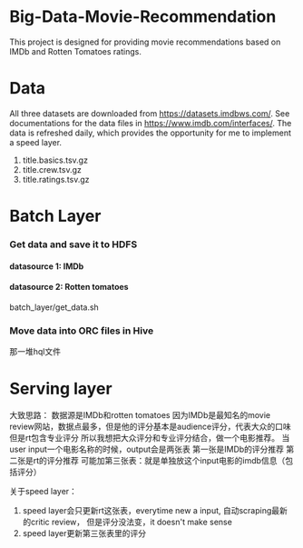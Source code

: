 # Big-Data-Movie-Recommendation
This project is designed for providing movie recommendations based on IMDb and Rotten Tomatoes ratings. 
# Data 
All three datasets are downloaded from https://datasets.imdbws.com/. See documentations for the data files in https://www.imdb.com/interfaces/.
The data is refreshed daily, which provides the opportunity for me to implement a speed layer.

1. title.basics.tsv.gz
2. title.crew.tsv.gz
3. title.ratings.tsv.gz

# Batch Layer
### Get data and save it to HDFS
#### datasource 1: IMDb
#### datasource 2: Rotten tomatoes
batch_layer/get_data.sh
### Move data into ORC files in Hive
那一堆hql文件

# Serving layer


大致思路：
数据源是IMDb和rotten tomatoes
因为IMDb是最知名的movie review网站，数据点最多，但是他的评分基本是audience评分，代表大众的口味
但是rt包含专业评分
所以我想把大众评分和专业评分结合，做一个电影推荐。
当user input一个电影名称的时候，output会是两张表
第一张是IMDb的评分推荐
第二张是rt的评分推荐
可能加第三张表：就是单独放这个input电影的imdb信息（包括评分）

关于speed layer：
1. speed layer会只更新rt这张表，everytime new a input, 自动scraping最新的critic review， 但是评分没法变，it doesn't make sense
2. speed layer更新第三张表里的评分
